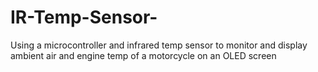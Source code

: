# IR-Temp-Sensor-
Using a microcontroller and infrared temp sensor to monitor and display ambient air and engine temp of a motorcycle on an OLED screen
